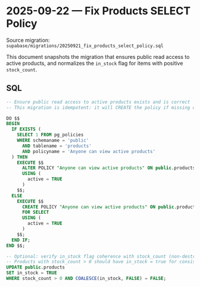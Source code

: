 # 2025-09-22 — Fix Products SELECT Policy

Source migration: `supabase/migrations/20250921_fix_products_select_policy.sql`

This document snapshots the migration that ensures public read access to active products, and normalizes the `in_stock` flag for items with positive `stock_count`.

## SQL

```sql
-- Ensure public read access to active products exists and is correct
-- This migration is idempotent: it will CREATE the policy if missing or ALTER it if present.

DO $$
BEGIN
  IF EXISTS (
    SELECT 1 FROM pg_policies
    WHERE schemaname = 'public'
      AND tablename = 'products'
      AND policyname = 'Anyone can view active products'
  ) THEN
    EXECUTE $$
      ALTER POLICY "Anyone can view active products" ON public.products
      USING (
        active = TRUE
      )
    $$;
  ELSE
    EXECUTE $$
      CREATE POLICY "Anyone can view active products" ON public.products
      FOR SELECT
      USING (
        active = TRUE
      )
    $$;
  END IF;
END $$;

-- Optional: verify in_stock flag coherence with stock_count (non-destructive)
-- Products with stock_count > 0 should have in_stock = true for consistent filters.
UPDATE public.products
SET in_stock = TRUE
WHERE stock_count > 0 AND COALESCE(in_stock, FALSE) = FALSE;
```
